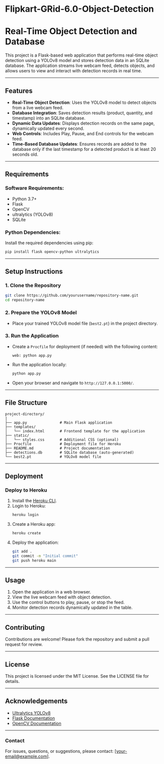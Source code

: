 # Flipkart-GRid-6.0-Object-Detection
# Real-Time Object Detection and Database

This project is a Flask-based web application that performs real-time object detection using a YOLOv8 model and stores detection data in an SQLite database. The application streams live webcam feed, detects objects, and allows users to view and interact with detection records in real time.

---

## Features
- **Real-Time Object Detection**: Uses the YOLOv8 model to detect objects from a live webcam feed.
- **Database Integration**: Saves detection results (product, quantity, and timestamp) into an SQLite database.
- **Dynamic Data Updates**: Displays detection records on the same page, dynamically updated every second.
- **Web Controls**: Includes Play, Pause, and End controls for the webcam feed.
- **Time-Based Database Updates**: Ensures records are added to the database only if the last timestamp for a detected product is at least 20 seconds old.

---

## Requirements

### Software Requirements:
- Python 3.7+
- Flask
- OpenCV
- ultralytics (YOLOv8)
- SQLite

### Python Dependencies:
Install the required dependencies using pip:
```bash
pip install flask opencv-python ultralytics
```

---

## Setup Instructions

### 1. Clone the Repository
```bash
git clone https://github.com/yourusername/repository-name.git
cd repository-name
```

### 2. Prepare the YOLOv8 Model
- Place your trained YOLOv8 model file (`best2.pt`) in the project directory.

### 3. Run the Application
- Create a `Procfile` for deployment (if needed) with the following content:
  ```
  web: python app.py
  ```
- Run the application locally:
  ```bash
  python app.py
  ```
- Open your browser and navigate to `http://127.0.0.1:5000/`.

---

## File Structure
```
project-directory/
|
├── app.py               # Main Flask application
├── templates/
│   └── index.html       # Frontend template for the application
├── static/
│   └── styles.css       # Additional CSS (optional)
├── Procfile             # Deployment file for Heroku
├── README.md            # Project documentation
├── detections.db        # SQLite database (auto-generated)
└── best2.pt             # YOLOv8 model file
```

---

## Deployment

### Deploy to Heroku
1. Install the [Heroku CLI](https://devcenter.heroku.com/articles/heroku-cli).
2. Login to Heroku:
   ```bash
   heroku login
   ```
3. Create a Heroku app:
   ```bash
   heroku create
   ```
4. Deploy the application:
   ```bash
   git add .
   git commit -m "Initial commit"
   git push heroku main
   ```

---

## Usage

1. Open the application in a web browser.
2. View the live webcam feed with object detection.
3. Use the control buttons to play, pause, or stop the feed.
4. Monitor detection records dynamically updated in the table.

---

## Contributing
Contributions are welcome! Please fork the repository and submit a pull request for review.

---

## License
This project is licensed under the MIT License. See the LICENSE file for details.

---

## Acknowledgements
- [Ultralytics YOLOv8](https://github.com/ultralytics/ultralytics)
- [Flask Documentation](https://flask.palletsprojects.com/)
- [OpenCV Documentation](https://docs.opencv.org/)

---

### Contact
For issues, questions, or suggestions, please contact: [your-email@example.com].

